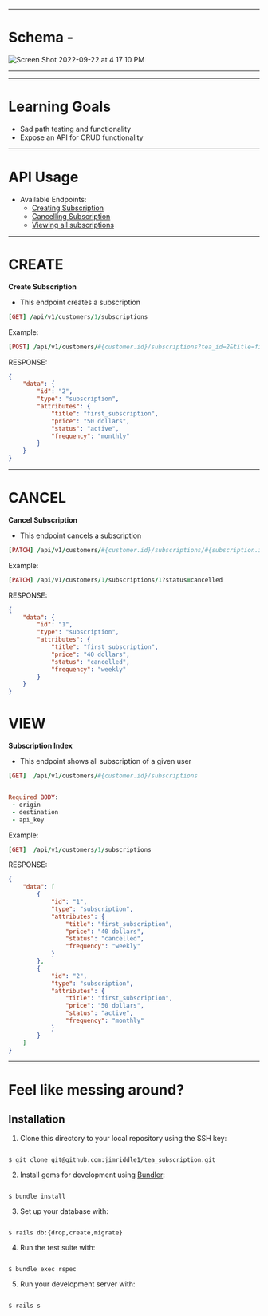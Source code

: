 
---
# Schema - 

![Screen Shot 2022-09-22 at 4 17 10 PM](https://user-images.githubusercontent.com/99755958/191854081-8dfd79c1-cb68-4985-a161-bc34cd2a516c.png)

---


---

# Learning Goals

- Sad path testing and functionality
- Expose an API for CRUD functionality

---


# API Usage



- Available Endpoints:
  - [Creating Subscription](#CREATE)
  - [Cancelling Subscription](#CANCEL)
  - [Viewing all subscriptions](#VIEW)

---

# CREATE


**Create Subscription**

- This endpoint creates a subscription 
	

``` ruby
[GET] /api/v1/customers/1/subscriptions

```

 Example:

``` ruby 
[POST] /api/v1/customers/#{customer.id}/subscriptions?tea_id=2&title=first_subscription&price=50 dollars&frequency=monthly


```

RESPONSE:

```json
{
	"data": {
		"id": "2",
		"type": "subscription",
		"attributes": {
			"title": "first_subscription",
			"price": "50 dollars",
			"status": "active",
			"frequency": "monthly"
		}
	}
}
```
---

# CANCEL


**Cancel Subscription**

- This endpoint cancels a subscription
	

``` ruby
[PATCH] /api/v1/customers/#{customer.id}/subscriptions/#{subscription.id}

```

 Example:

``` ruby 
[PATCH] /api/v1/customers/1/subscriptions/1?status=cancelled

```

RESPONSE:

```json
{
	"data": {
		"id": "1",
		"type": "subscription",
		"attributes": {
			"title": "first_subscription",
			"price": "40 dollars",
			"status": "cancelled",
			"frequency": "weekly"
		}
	}
}
```


# VIEW


**Subscription Index**

- This endpoint shows all subscription of a given user
	

``` ruby
[GET]  /api/v1/customers/#{customer.id}/subscriptions


Required BODY: 
 - origin
 - destination
 - api_key
```

 Example:

``` ruby 
[GET]  /api/v1/customers/1/subscriptions

```

RESPONSE:

```json
{
	"data": [
		{
			"id": "1",
			"type": "subscription",
			"attributes": {
				"title": "first_subscription",
				"price": "40 dollars",
				"status": "cancelled",
				"frequency": "weekly"
			}
		},
		{
			"id": "2",
			"type": "subscription",
			"attributes": {
				"title": "first_subscription",
				"price": "50 dollars",
				"status": "active",
				"frequency": "monthly"
			}
		}
	]
}
```
---


# Feel like messing around?


## Installation

1. Clone this directory to your local repository using the SSH key:

```

$ git clone git@github.com:jimriddle1/tea_subscription.git

```

  

2. Install gems for development using [Bundler](https://bundler.io/guides/using_bundler_in_applications.html#getting-started---installing-bundler-and-bundle-init):

```

$ bundle install

```

  

3. Set up your database with:

```

$ rails db:{drop,create,migrate}

```

  

4. Run the test suite with:

```

$ bundle exec rspec

```

  

5. Run your development server with:

```

$ rails s

```
